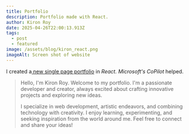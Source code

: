 ```yaml
---
title: Portfolio
description: Portfolio made with React.
author: Kiron Roy
date: 2025-04-26T22:00:13.913Z
tags:
  - post
  - featured
image: /assets/blog/kiron_react.png
imageAlt: Screen shot of website
---
```

I﻿ created a[ new single page portfolio](https://kironroydev.netlify.app/) in *React. Microsoft's CoPilot* helped.



> <!--StartFragment-->
>
> Hello, I'm Kiron Roy. Welcome to my portfolio. I'm a passionate developer and creator, always excited about crafting innovative projects and exploring new ideas.
>
> I specialize in web development, artistic endeavors, and combining technology with creativity. I enjoy learning, experimenting, and seeking inspiration from the world around me. Feel free to connect and share your ideas!
>
> <!--EndFragment-->